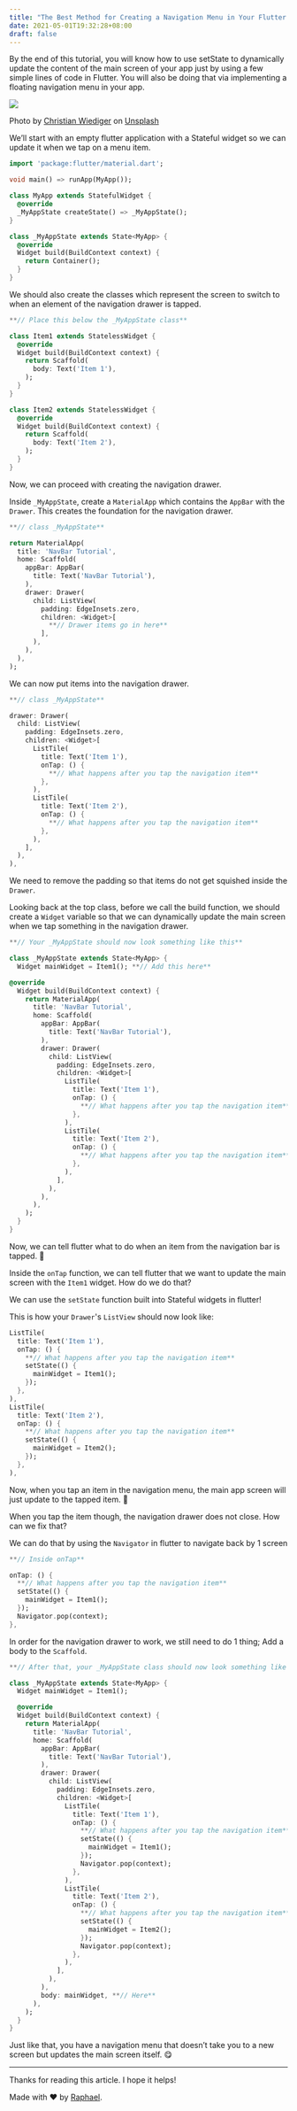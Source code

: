 ```yaml
---
title: "The Best Method for Creating a Navigation Menu in Your Flutter Apps"
date: 2021-05-01T19:32:28+08:00
draft: false
---
```


By the end of this tutorial, you will know how to use setState to dynamically update the content of the main screen of your app just by using a few simple lines of code in Flutter. You will also be doing that via implementing a floating navigation menu in your app.

![](https://cdn-images-1.medium.com/max/800/0*XDbyp6V_jwElj9of)

Photo by [Christian Wiediger](https://unsplash.com/@christianw) on [Unsplash](https://unsplash.com)

We’ll start with an empty flutter application with a Stateful widget so we can update it when we tap on a menu item.

```dart
import 'package:flutter/material.dart';

void main() => runApp(MyApp());

class MyApp extends StatefulWidget {  
  @override  
  _MyAppState createState() => _MyAppState();  
}

class _MyAppState extends State<MyApp> {  
  @override
  Widget build(BuildContext context) {  
    return Container();  
  }  
}
```

We should also create the classes which represent the screen to switch to when an element of the navigation drawer is tapped.

```dart
**// Place this below the _MyAppState class**

class Item1 extends StatelessWidget {  
  @override
  Widget build(BuildContext context) {  
    return Scaffold(  
      body: Text('Item 1'),  
    );  
  }  
}

class Item2 extends StatelessWidget {  
  @override
  Widget build(BuildContext context) {  
    return Scaffold(  
      body: Text('Item 2'),  
    );  
  }  
}
```

Now, we can proceed with creating the navigation drawer.

Inside `_MyAppState`, create a `MaterialApp` which contains the `AppBar` with the `Drawer`. This creates the foundation for the navigation drawer.

```dart
**// class _MyAppState**

return MaterialApp(  
  title: 'NavBar Tutorial',  
  home: Scaffold(  
    appBar: AppBar(  
      title: Text('NavBar Tutorial'),  
    ),  
    drawer: Drawer(  
      child: ListView(  
        padding: EdgeInsets.zero,  
        children: <Widget>[  
          **// Drawer items go in here**  
        ],  
      ),  
    ),  
  ),  
);
```

We can now put items into the navigation drawer.

```dart
**// class _MyAppState**

drawer: Drawer(  
  child: ListView(  
    padding: EdgeInsets.zero,  
    children: <Widget>[  
      ListTile(  
        title: Text('Item 1'),  
        onTap: () {  
          **// What happens after you tap the navigation item**  
        },  
      ),  
      ListTile(  
        title: Text('Item 2'),  
        onTap: () {  
          **// What happens after you tap the navigation item**  
        },  
      ),  
    ],  
  ),  
),
```

We need to remove the padding so that items do not get squished inside the `Drawer`.

Looking back at the top class, before we call the build function, we should create a `Widget` variable so that we can dynamically update the main screen when we tap something in the navigation drawer.

```dart
**// Your _MyAppState should now look something like this**

class _MyAppState extends State<MyApp> {  
  Widget mainWidget = Item1(); **// Add this here**

@override
  Widget build(BuildContext context) {  
    return MaterialApp(  
      title: 'NavBar Tutorial',  
      home: Scaffold(  
        appBar: AppBar(  
          title: Text('NavBar Tutorial'),  
        ),  
        drawer: Drawer(  
          child: ListView(  
            padding: EdgeInsets.zero,  
            children: <Widget>[  
              ListTile(  
                title: Text('Item 1'),  
                onTap: () {  
                  **// What happens after you tap the navigation item**  
                },  
              ),  
              ListTile(  
                title: Text('Item 2'),  
                onTap: () {  
                  **// What happens after you tap the navigation item**  
                },  
              ),  
            ],  
          ),  
        ),  
      ),  
    );  
  }  
}
```

Now, we can tell flutter what to do when an item from the navigation bar is tapped. 🥳

Inside the `onTap` function, we can tell flutter that we want to update the main screen with the `Item1` widget. How do we do that?

We can use the `setState` function built into Stateful widgets in flutter!

This is how your `Drawer`'s `ListView` should now look like:

```dart
ListTile(  
  title: Text('Item 1'),  
  onTap: () {  
    **// What happens after you tap the navigation item**  
    setState(() {  
      mainWidget = Item1();  
    });  
  },  
),  
ListTile(  
  title: Text('Item 2'),  
  onTap: () {  
    **// What happens after you tap the navigation item**  
    setState(() {  
      mainWidget = Item2();  
    });  
  },  
),
```

Now, when you tap an item in the navigation menu, the main app screen will just update to the tapped item. 🥳

When you tap the item though, the navigation drawer does not close. How can we fix that?

We can do that by using the `Navigator` in flutter to navigate back by 1 screen

```dart
**// Inside onTap**

onTap: () {  
  **// What happens after you tap the navigation item**  
  setState(() {  
    mainWidget = Item1();  
  });  
  Navigator.pop(context);  
},
```

In order for the navigation drawer to work, we still need to do 1 thing; Add a body to the `Scaffold`.

```dart
**// After that, your _MyAppState class should now look something like this**

class _MyAppState extends State<MyApp> {  
  Widget mainWidget = Item1();

  @override
  Widget build(BuildContext context) {  
    return MaterialApp(  
      title: 'NavBar Tutorial',  
      home: Scaffold(  
        appBar: AppBar(  
          title: Text('NavBar Tutorial'),  
        ),  
        drawer: Drawer(  
          child: ListView(  
            padding: EdgeInsets.zero,  
            children: <Widget>[  
              ListTile(  
                title: Text('Item 1'),  
                onTap: () {  
                  **// What happens after you tap the navigation item**  
                  setState(() {  
                    mainWidget = Item1();  
                  });  
                  Navigator.pop(context);  
                },  
              ),  
              ListTile(  
                title: Text('Item 2'),  
                onTap: () {  
                  **// What happens after you tap the navigation item**  
                  setState(() {  
                    mainWidget = Item2();  
                  });  
                  Navigator.pop(context);  
                },  
              ),  
            ],  
          ),  
        ),  
        body: mainWidget, **// Here**  
      ),  
    );  
  }  
}
```

Just like that, you have a navigation menu that doesn’t take you to a new screen but updates the main screen itself. 😋

* * *

Thanks for reading this article. I hope it helps!

Made with ❤ by [Raphael](https://twitter.com/raphtlw).

